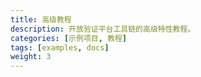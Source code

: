 ```yaml
---
title: 高级教程
description: 开放验证平台工具链的高级特性教程。
categories: [示例项目, 教程]
tags: [examples, docs]
weight: 3
---
```


